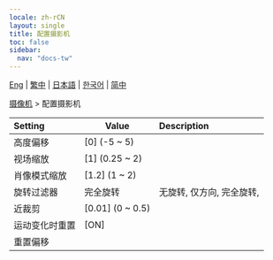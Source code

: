 ```yaml
---
locale: zh-rCN
layout: single
title: 配置摄影机
toc: false
sidebar:
  nav: "docs-tw"
---
```

[Eng](/dancexr/menu/2025.4/scene/config_camera) | [繁中](/tw/dancexr/menu/2025.4/scene/config_camera) | [日本語](/jp/dancexr/menu/2025.4/scene/config_camera) | [한국어](/kr/dancexr/menu/2025.4/scene/config_camera) | [简中](/zh/dancexr/menu/2025.4/scene/config_camera)

[摄像机](../menu#摄像机) > 配置摄影机



| Setting | Value | Description |
| :--- | --- | :--- |
|<nobr>高度偏移</nobr>| [0] (-5 ~ 5) | 
|<nobr>视场缩放</nobr>| [1] (0.25 ~ 2) | 
|<nobr>肖像模式缩放</nobr>| [1.2] (1 ~ 2) | 
|<nobr>旋转过滤器</nobr>| 完全旋转 | 无旋转, 仅方向, 完全旋转, 
|<nobr>近裁剪</nobr>| [0.01] (0 ~ 0.5) | 
|<nobr>运动变化时重置</nobr>| [ON] | 
|<nobr>重置偏移</nobr>|| 
